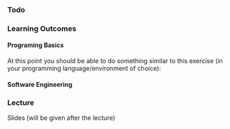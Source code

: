 ### Todo

### Learning Outcomes

#### Programing Basics

<panel type="warning" header="`W1._` **Can explain computer programs**" no-close>
  <include src="../../programming/programs/text.md" />
</panel>
<panel type="warning" header="`W1._` **Can set up a programming environment**" no-close>
  <include src="../../programming/environment/text.md" />
</panel>
<panel type="warning" header="`W1._` **Can work with an interactive shell**" no-close>
  <include src="../../programming/shell/text.md" />
</panel>
<panel type="warning" header="`W1._` **Can use variables**" no-close>
  <include src="../../programming/variables/text.md" />
</panel>
<panel type="warning" header="`W1._` **Can use basic data types**" no-close>
  <include src="../../programming/types/text.md" />
</panel>
<panel type="warning" header="`W1._` **Can use basic operators**" no-close>
  <include src="../../programming/operators/text.md" />
</panel>
<panel type="danger" header="`W1._` :star: **Can perfom small tasks programmatically**" no-close>

At this point you should be able to do something similar to this exercise (in your programming language/environment of choice):

  <include src="../../programming/exercises/circle.md" />
</panel>



#### Software Engineering

<panel type="success" header="`W1._` **Can explain pros and cons of software engineering**" no-close>
  <include src="../../book/softwareEngineering/prosAndCons/full.md" />
</panel>


### Lecture

Slides (will be given after the lecture)